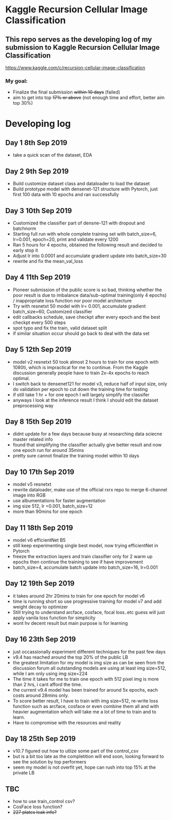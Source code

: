 # Kaggle Recursion Cellular Image Classification
## This repo serves as the developing log of my submission to Kaggle Recursion Cellular Image Classification
https://www.kaggle.com/c/recursion-cellular-image-classification

### My goal:
- Finalize the final submission ~~within 10 days~~ (failed)
- aim to get into top ~~17% or above~~ (not enough time and effort, better aim top 30%)

# Developing log
## Day 1 8th Sep 2019
- take a quick scan of the dataset, EDA

## Day 2 9th Sep 2019
- Build customize dataset class and dataloader to load the dataset
- Build prototype model with densenet-121 structure with Pytorch, just first 100 data with 10 epochs and ran successfully

## Day 3 10th Sep 2019
- Customized the classifier part of densne-121 with dropout and batchnorm
- Starting full run with whole complete training set with batch_size=6, lr=0.001, epoch=20, print and validate every 1200
- Ran 5 hours for 4 epochs, obtained the following result and decided to early stop it <br/>
- Adjust lr into 0.0001 and accumulate gradient update into batch_size=30
- rewrite and fix the mean_val_loss

## Day 4 11th Sep 2019
- Pioneer submission of the public score is so bad, thinking whether the poor result is due to imbalance data/sub-optimal training(only 4 epochs) / inappropriate loss function nor poor model archiecture
- Try with resnetxt 50 model with lr= 0.001, accumulate gradient batch_size=60, Customized classifier
- edit callbacks schedule, save checkpt after every epoch and the best checkpt every 500 steps
- spot typo and fix the train, valid dataset split
- if similar situation occur should go back to deal with the data set

## Day 5 12th Sep 2019
- model v2 resnetxt 50 took almost 2 hours to train for one epoch with 1080ti, which is impractical for me to continue. From the Kaggle discussion generally people have to train 2x-4x epochs to reach optimal. 
- I switch back to densenet121 for model v3, reduce half of input size, only do validation per epoch to cut down the training time for testing
- if still take 1 hr + for one epoch I will largely simplify the classifer 
- anyways I look at the inference result I think I should edit the dataset preprocessing way 

## Day 8 15th Sep 2019
- didnt update for a few days because busy at researching data sciecne master related info
- found that simplifying the classifier actually give better result and now one epoch run for around 35mins
- pretty sure cannot finalize the training model within 10 days

## Day 10 17th Sep 2019
- model v5 resnetxt
- rewrite dataloader, make use of the official rxrx repo to merge 6-channel image into RGB
- use albumentations for faster augmentation
- img size 512, lr =0.001, batch_size=12
- more than 90mins for one epoch

## Day 11 18th Sep 2019
- model v6 efficientNet B5
- still keep experimenting single best model, now trying efficientNet in Pytorch
- freeze the extraction layers and train classifier only for 2 warm up epochs then continue the training to see if have improvement
- batch_size=4, accumulate batch update into batch_size=16, lr=0.001

## Day 12 19th Sep 2019
- it takes around 2hr 20mins to train for one epoch for model v6
- time is running short so use progressive training for model v7 and add weight decay to optimizer
- Still trying to understand arcface, cosface, focal loss..etc guess will just apply vanila loss function for simplicity
- wont hv decent result but main purpose is for learning

## Day 16 23th Sep 2019
- just occassionally experiment different techniques for the past few days
- v9.4 has reached around the top 20% of the public LB
- the greatest limitation for my model is img size as can be seen from the discussion forum all outstanding models are using at least img size=512, while I am only using img size=224
- The time it takes for me to train one epoch with 512 pixel img is more than 2 hrs, i cant afford the time.
- the current v9.4 model has been trained for around 5x epochs, each costs around 28mins only.
- To score better result, I have to train with img size=512, re-write loss function such as arcface, cosface or even 
combine them all and with heavier augmentation which will take me a lot of time to train and to learn.
- Have to compromise with the resources and reality

## Day 18 25th Sep 2019
- v10.7 figured out how to utlize some part of the control_csv
- but is a bit too late as the completition will end soon, looking forward to see the solution by top performers
- seem my model is not overfit yet, hope can rush into top 15% at the private LB

## TBC
- how to use train_control csv?
- CosFace loss function?
- ~~227 plates leak info?~~
